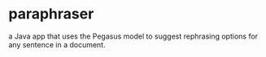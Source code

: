 # paraphraser
a Java app that uses the Pegasus model to suggest rephrasing
options for any sentence in a document. 
